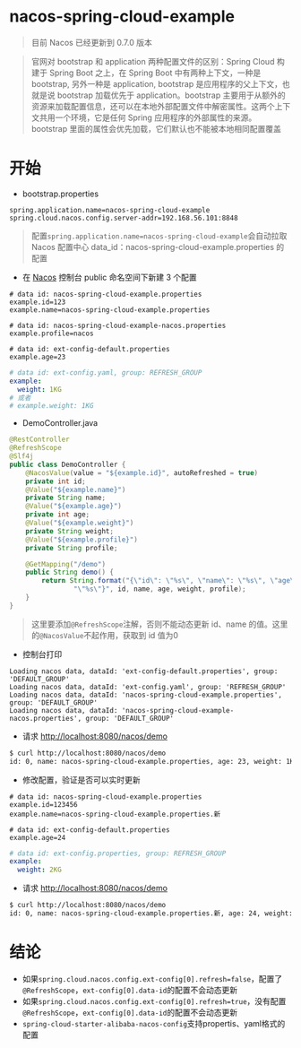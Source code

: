 # nacos-spring-cloud-example
> 目前 Nacos 已经更新到 0.7.0 版本

> 官网对 bootstrap 和 application 两种配置文件的区别：Spring Cloud 构建于 Spring Boot 之上，在 Spring Boot 中有两种上下文，一种是 bootstrap, 另外一种是 application, bootstrap 是应用程序的父上下文，也就是说 bootstrap 加载优先于 application。bootstrap 主要用于从额外的资源来加载配置信息，还可以在本地外部配置文件中解密属性。这两个上下文共用一个环境，它是任何 Spring 应用程序的外部属性的来源。bootstrap 里面的属性会优先加载，它们默认也不能被本地相同配置覆盖

# 开始
- bootstrap.properties
```properties
spring.application.name=nacos-spring-cloud-example
spring.cloud.nacos.config.server-addr=192.168.56.101:8848
```
> 配置`spring.application.name=nacos-spring-cloud-example`会自动拉取 Nacos 配置中心 data_id：nacos-spring-cloud-example.properties 的配置

- 在 [Nacos](https://nacos.io/zh-cn/) 控制台 public 命名空间下新建 3 个配置
```properties
# data id: nacos-spring-cloud-example.properties
example.id=123
example.name=nacos-spring-cloud-example.properties

# data id: nacos-spring-cloud-example-nacos.properties
example.profile=nacos

# data id: ext-config-default.properties
example.age=23
```
```yaml
# data id: ext-config.yaml, group: REFRESH_GROUP
example: 
  weight: 1KG
# 或者
# example.weight: 1KG
```

- DemoController.java
```java
@RestController
@RefreshScope
@Slf4j
public class DemoController {
    @NacosValue(value = "${example.id}", autoRefreshed = true)
    private int id;
    @Value("${example.name}")
    private String name;
    @Value("${example.age}")
    private int age;
    @Value("${example.weight}")
    private String weight;
    @Value("${example.profile}")
    private String profile;

    @GetMapping("/demo")
    public String demo() {
        return String.format("{\"id\": \"%s\", \"name\": \"%s\", \"age\": \"%s\", \"weight\": \"%s\", \"profile\": " +
                "\"%s\"}", id, name, age, weight, profile);
    }
}
```
> 这里要添加`@RefreshScope`注解，否则不能动态更新 id、name 的值。这里的`@NacosValue`不起作用，获取到 id 值为0

- 控制台打印
```text
Loading nacos data, dataId: 'ext-config-default.properties', group: 'DEFAULT_GROUP'
Loading nacos data, dataId: 'ext-config.yaml', group: 'REFRESH_GROUP'
Loading nacos data, dataId: 'nacos-spring-cloud-example.properties', group: 'DEFAULT_GROUP'
Loading nacos data, dataId: 'nacos-spring-cloud-example-nacos.properties', group: 'DEFAULT_GROUP'
```

- 请求 [http://localhost:8080/nacos/demo](http://localhost:8080/nacos/demo)
```bash
$ curl http://localhost:8080/nacos/demo
id: 0, name: nacos-spring-cloud-example.properties, age: 23, weight: 1KG
```

- 修改配置，验证是否可以实时更新
```properties
# data id: nacos-spring-cloud-example.properties
example.id=123456
example.name=nacos-spring-cloud-example.properties.新

# data id: ext-config-default.properties
example.age=24
```
```yaml
# data id: ext-config.properties, group: REFRESH_GROUP
example: 
  weight: 2KG
```
- 请求 [http://localhost:8080/nacos/demo](http://localhost:8080/nacos/demo)
```bash
$ curl http://localhost:8080/nacos/demo
id: 0, name: nacos-spring-cloud-example.properties.新, age: 24, weight: 2KG
```

# 结论
- 如果`spring.cloud.nacos.config.ext-config[0].refresh=false`，配置了`@RefreshScope`，`ext-config[0].data-id`的配置不会动态更新
- 如果`spring.cloud.nacos.config.ext-config[0].refresh=true`，没有配置`@RefreshScope`，`ext-config[0].data-id`的配置不会动态更新
- `spring-cloud-starter-alibaba-nacos-config`支持propertis、yaml格式的配置